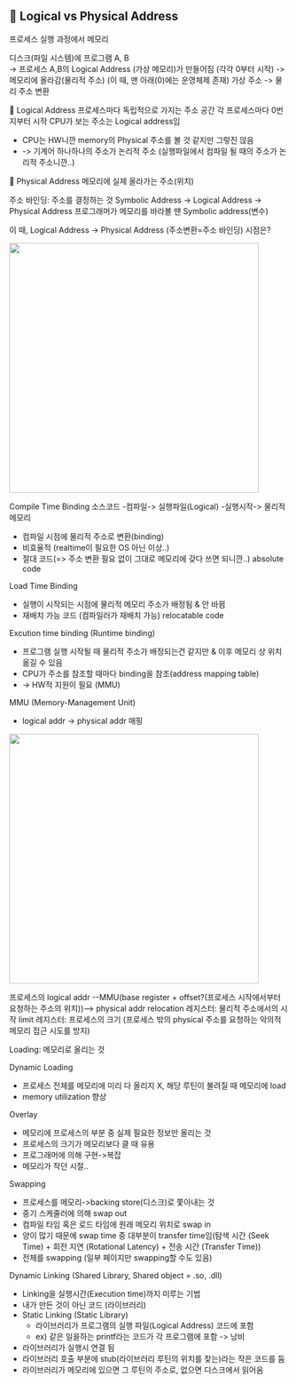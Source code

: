 ## __🦈 Logical vs Physical Address__

프로세스 실행 과정에서 메모리

디스크(파일 시스템)에 프로그램 A, B <br/>
-> 프로세스 A,B의 Logical Address (가상 메모리)가 만들어짐 (각각 0부터 시작)
-> 메모리에 올라감(물리적 주소) (이 때, 맨 아래(0)에는 운영체제 존재) 가상 주소 -> 물리 주소 변환

🐬 Logical Address
프로세스마다 독립적으로 가지는 주소 공간
각 프로세스마다 0번지부터 시작
CPU가 보는 주소는 Logical address임
* CPU는 HW니깐 memory의 Physical 주소를 볼 것 같지만 그렇진 않음
* -> 기계어 하나하나의 주소가 논리적 주소 (실행파일에서 컴파일 될 때의 주소가 논리적 주소니깐..)


🐬 Physical Address
메모리에 실제 올라가는 주소(위치)

주소 바인딩: 주소를 결정하는 것
Symbolic Address -> Logical Address -> Physical Address
프로그래머가 메모리를 바라볼 땐 Symbolic address(변수)

이 때, Logical Address -> Physical Address (주소변환=주소 바인딩) 시점은?

<img src="https://user-images.githubusercontent.com/86587287/197707825-f5a26c2c-3111-4c0c-a523-40c0985bbce5.png" width=450px>

Compile Time Binding
소스코드 -컴파일-> 실행파일(Logical) -실행시작-> 물리적 메모리
* 컴파일 시점에 물리적 주소로 변환(binding)
* 비효율적 (realtime이 필요한 OS 아닌 이상..)
* 절대 코드(=> 주소 변환 필요 없이 그대로 메모리에 갖다 쓰면 되니깐..) absolute code

Load Time Binding
* 실행이 시작되는 시점에 물리적 메모리 주소가 배정됨 & 안 바뀜
* 재배치 가능 코드 (컴파일러가 재배치 가능) relocatable code

Excution time binding (Runtime binding)
* 프로그램 실행 시작될 때 물리적 주소가 배정되는건 같지만 & 이후 메모리 상 위치 옮길 수 있음
* CPU가 주소를 참조할 때마다 binding을 참조(address mapping table)
* -> HW적 지원이 필요 (MMU)

MMU (Memory-Management Unit)
* logical addr -> physical addr 매핑

<img src="https://user-images.githubusercontent.com/86587287/197710539-cfe83850-14b3-4971-9e2d-f75c334690b8.png" width=450px>

프로세스의 logical addr --MMU(base register + offset?(프로세스 시작에서부터 요청하는 주소의 위치))--> physical addr
relocation 레지스터: 물리적 주소에서의 시작
limit 레지스터: 프로세스의 크기 (프로세스 밖의 physical 주소를 요청하는 악의적 메모리 접근 시도를 방지)

Loading: 메모리로 올리는 것

Dynamic Loading
* 프로세스 전체를 메모리에 미리 다 올리지 X, 해당 루틴이 불려질 때 메모리에 load
* memory utilization 향상

Overlay
* 메모리에 프로세스의 부분 중 실제 필요한 정보만 올리는 것
* 프로세스의 크기가 메모리보다 클 때 유용
* 프로그래머에 의해 구현->복잡
* 메모리가 작던 시절..

Swapping
* 프로세스를 메모리->backing store(디스크)로 쫓아내는 것
* 중기 스케줄러에 의해 swap out
* 컴파일 타임 혹은 로드 타임에 원래 메모리 위치로 swap in
* 양이 많기 때문에 swap time 중 대부분이 transfer time임(탐색 시간 (Seek Time) + 회전 지연 (Rotational Latency) + 전송 시간 (Transfer Time))
* 전체를 swapping (일부 페이지만 swapping할 수도 있음)

Dynamic Linking (Shared Library, Shared object = .so, .dll)
* Linking을 실행시간(Execution time)까지 미루는 기법
* 내가 만든 것이 아닌 코드 (라이브러리)
* Static Linking (Static Library)
    * 라이브러리가 프로그램의 실행 파일(Logical Address) 코드에 포함
    * ex) 같은 일을하는 printf라는 코드가 각 프로그램에 포함 -> 낭비
* 라이브러리가 실행시 연결 됨
* 라이브러리 호출 부분에 stub(라이브러리 루틴의 위치를 찾는)라는 작은 코드를 둠
* 라이브러리가 메모리에 있으면 그 루틴의 주소로, 없으면 디스크에서 읽어옴
